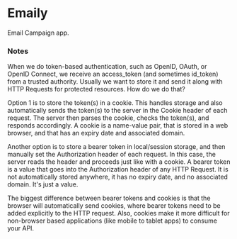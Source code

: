 # Emaily

Email Campaign app.

### Notes

When we do token-based authentication, such as OpenID, OAuth, or OpenID Connect, we receive an access_token (and sometimes id_token) from a trusted authority. Usually we want to store it and send it along with HTTP Requests for protected resources. How do we do that?

Option 1 is to store the token(s) in a cookie. This handles storage and also automatically sends the token(s) to the server in the Cookie header of each request. The server then parses the cookie, checks the token(s), and responds accordingly. A cookie is a name-value pair, that is stored in a web browser, and that has an expiry date and associated domain.

Another option is to store a bearer token in local/session storage, and then manually set the Authorization header of each request. In this case, the server reads the header and proceeds just like with a cookie. A bearer token is a value that goes into the Authorization header of any HTTP Request. It is not automatically stored anywhere, it has no expiry date, and no associated domain. It's just a value.

The biggest difference between bearer tokens and cookies is that the browser will automatically send cookies, where bearer tokens need to be added explicitly to the HTTP request. Also, cookies make it more difficult for non-browser based applications (like mobile to tablet apps) to consume your API.

